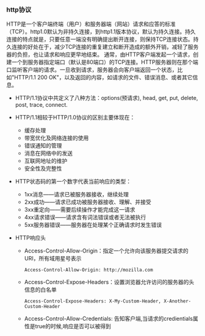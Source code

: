 ### http协议

HTTP是一个客户端终端（用户）和服务器端（网站）请求和应答的标准（TCP）。http1.0默认为非持久连接，到http1.1版本协议，默认为持久连接。持久连接的特点就是，只要任意一端没有明确提出断开连接，则保持TCP连接状态。持久连接的好处在于，减少TCP连接的重复建立和断开造成的额外开销，减轻了服务器的负担，也让请求和响应更早地结束。
通常，由HTTP客户端发起一个请求，创建一个到服务器指定端口（默认是80端口）的TCP连接。HTTP服务器则在那个端口监听客户端的请求。一旦收到请求，服务器会向客户端返回一个状态，比如"HTTP/1.1 200 OK"，以及返回的内容，如请求的文件、错误消息、或者其它信息。

* HTTP/1.1协议中共定义了八种方法：options(预请求), head, get, put, delete, post, trace, connect.

* HTTP/1.1相较于HTTP/1.0协议的区别主要体现在：
  - 缓存处理
  - 带宽优化及网络连接的使用
  - 错误通知的管理
  - 消息在网络中的发送
  - 互联网地址的维护
  - 安全性及完整性

* HTTP状态码的第一个数字代表当前响应的类型：
  - 1xx消息——请求已被服务器接收，继续处理
  - 2xx成功——请求已成功被服务器接收、理解、并接受
  - 3xx重定向——需要后续操作才能完成这一请求
  - 4xx请求错误——请求含有词法错误或者无法被执行
  - 5xx服务器错误——服务器在处理某个正确请求时发生错误


* HTTP响应头

  - Access-Control-Allow-Origin：指定一个允许向该服务器提交请求的URI，所有域用星号表示

    `Access-Control-Allow-Origin: http://mozilla.com`

  - Access-Control-Expose-Headers：设置浏览器允许访问的服务器的头信息的白名单

    `Access-Control-Expose-Headers: X-My-Custom-Header, X-Another-Custom-Header`

  - Access-Control-Allow-Credentials: 告知客户端,当请求的credientials属性是true的时候,响应是否可以被得到
